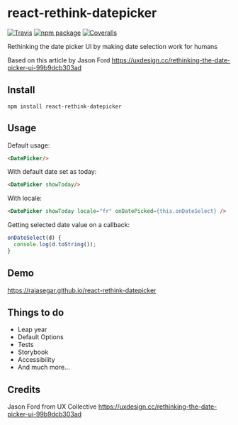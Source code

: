 # react-rethink-datepicker

[![Travis][build-badge]][build]
[![npm package][npm-badge]][npm]
[![Coveralls][coveralls-badge]][coveralls]


Rethinking the date picker UI by making date selection work for humans

Based on this article by Jason Ford
https://uxdesign.cc/rethinking-the-date-picker-ui-99b9dcb303ad

## Install
```
npm install react-rethink-datepicker
```

## Usage
Default usage:
```html
<DatePicker/>
```

With default date set as today:
```html
<DatePicker showToday/>
```

With locale:
```html
<DatePicker showToday locale="fr" onDatePicked={this.onDateSelect} />
```

Getting selected date value on a callback:
```js
onDateSelect(d) {
  console.log(d.toString());
}
```

## Demo
https://rajasegar.github.io/react-rethink-datepicker

## Things to do
- Leap year
- Default Options
- Tests
- Storybook
- Accessibility
- And much more...

## Credits
Jason Ford from UX Collective
https://uxdesign.cc/rethinking-the-date-picker-ui-99b9dcb303ad



[build-badge]: https://img.shields.io/travis/user/repo/master.png?style=flat-square
[build]: https://travis-ci.org/user/repo

[npm-badge]: https://img.shields.io/npm/v/npm-package.png?style=flat-square
[npm]: https://www.npmjs.org/package/npm-package

[coveralls-badge]: https://img.shields.io/coveralls/user/repo/master.png?style=flat-square
[coveralls]: https://coveralls.io/github/user/repo
